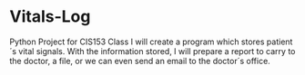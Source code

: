 # Vitals-Log
Python Project for CIS153 Class
I will create a program which stores patient´s vital signals.
With the information stored, I will prepare a report to carry to the doctor, a file, or we can even send an email to the doctor´s office.
